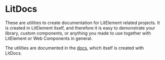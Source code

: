 # LitDocs

These are utilities to create documentation for LitElement related projects. It
is created in LitElement itself, and therefore it is easy to demonstrate your
library, custom components, or anything you made to use together with
LitElement or Web Components in general.

The utilities are documented in the
[docs](https://gitaarik.github.io/lit-docs/build/), which itself is
created with LitDocs.

